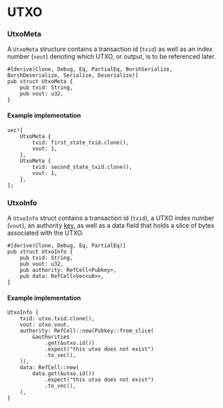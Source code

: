 # UTXO

### UtxoMeta

A `UtxoMeta` structure contains a transaction id (`txid`) as well as an index number (`vout`) denoting which UTXO, or output, is to be referenced later.

```rust,ignore
#[derive(Clone, Debug, Eq, PartialEq, BorshSerialize, BorshDeserialize, Serialize, Deserialize)]
pub struct UtxoMeta {
    pub txid: String,
    pub vout: u32,
}
```

#### Example implementation
```rust,ignore
vec![
    UtxoMeta {
        txid: first_state_txid.clone(),
        vout: 1,
    },
    UtxoMeta {
        txid: second_state_txid.clone(),
        vout: 1,
    },
];
```

### UtxoInfo

A `UtxoInfo` struct contains a transaction id (`txid`), a UTXO index number (`vout`), an authority [key](./pubkey.md), as well as a data field that holds a slice of bytes associated with the UTXO.

```rust,ignore
#[derive(Clone, Debug, Eq, PartialEq)]
pub struct UtxoInfo {
    pub txid: String,
    pub vout: u32,
    pub authority: RefCell<Pubkey>,
    pub data: RefCell<Vec<u8>>,
}
```

#### Example implementation
```rust,ignore
UtxoInfo {
    txid: utxo.txid.clone(),
    vout: utxo.vout,
    authority: RefCell::new(Pubkey::from_slice(
        &authorities
            .get(&utxo.id())
            .expect("this utxo does not exist")
            .to_vec(),
    )),
    data: RefCell::new(
        data.get(&utxo.id())
            .expect("this utxo does not exist")
            .to_vec(),
    ),
}
```
